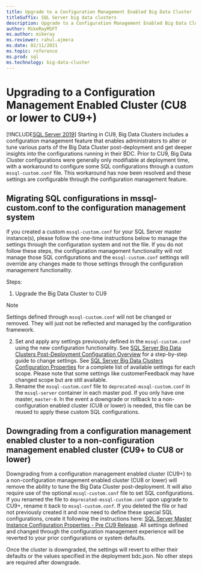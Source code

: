 ```yaml
---
title: Upgrade to a Configuration Management Enabled Big Data Cluster
titleSuffix: SQL Server big data clusters
description: Upgrade to a Configuration Management Enabled Big Data Cluster
author: MikeRayMSFT
ms.author: mikeray
ms.reviewer: rahul.ajmera
ms.date: 02/11/2021
ms.topic: reference
ms.prod: sql
ms.technology: big-data-cluster
---
```


# Upgrading to a Configuration Management Enabled Cluster (CU8 or lower to CU9+)

[!INCLUDE[SQL Server 2019](../includes/applies-to-version/sqlserver2019.md)]
Starting in CU9, Big Data Clusters includes a configuration management feature that enables administrators to alter or tune various parts of the Big Data Cluster post-deployment and get deeper insights into the configurations running in their BDC. Prior to CU9, Big Data Cluster configurations were generally only modifiable at deployment time, with a workaround to configure some SQL configurations through a custom `mssql-custom.conf` file. This workaround has now been resolved and these settings are configurable through the configuration management feature.

## Migrating SQL configurations in mssql-custom.conf to the configuration management system
If you created a custom `mssql-custom.conf` for your SQL Server master instance(s), please follow the one-time instructions below to manage the settings through the configuration system and not the file. If you do not follow these steps, the configuration management functionality will not manage those SQL configurations and the `mssql-custom.conf` settings will override any changes made to those settings through the configuration management functionality.

Steps:
1. Upgrade the Big Data Cluster to CU9
> [!NOTE]
> Settings defined through `mssql-custom.conf` will not be changed or removed. They will just not be reflected and managed by the configuration framework.

2. Set and apply any settings previously defined in the `mssql-custom.conf` using the new configuration functionality. See [SQL Server Big Data Clusters Post-Deployment Configuration Overview](configure-bdc-postdeployment.md) for a step-by-step guide to change settings. See [SQL Server Big Data Clusters Configuration Properties](reference-config-bdc-overview.md) for a complete list of available settings for each scope. Please note that some settings like customerFeedback may have changed scope but are still available.
3. Rename the `mssql-custom.conf` file to `deprecated-mssql-custom.conf` in the `mssql-server` container in each master pod. If you only have one master, `master-0`. In the event a downgrade or rollback to a non-configuration enabled cluster (CU8 or lower) is needed, this file can be reused to apply these custom SQL configurations.

## Downgrading from a configuration management enabled cluster to a non-configuration management enabled cluster (CU9+ to CU8 or lower)
Downgrading from a configuration management enabled cluster (CU9+) to a non-configuration management enabled cluster (CU8 or lower) will remove the ability to tune the Big Data Cluster post-deployment. It will also require use of the optional `mssql-custom.conf` file to set SQL configurations. If you renamed the file to `deprecated-mssql-custom.conf` upon upgrade to CU9+, rename it back to `mssql-custom.conf`. If you deleted the file or had not previously created it and now need to define these special SQL configurations, create it following the instructions here: [SQL Server Master Instance Configuration Properties -  Pre CU9 Release](reference-config-master-instance.md). All settings defined and changed through the configuration management experience will be reverted to your prior configurations or system defaults. 

Once the cluster is downgraded, the settings will revert to either their defaults or the values specified in the deployment bdc.json. No other steps are required after downgrade.